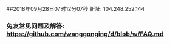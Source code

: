 ##2018年09月28日07时12分07秒 新址: 104.248.252.144
### 兔友常见问题及解答: https://github.com/wanggonging/d/blob/w/FAQ.md
